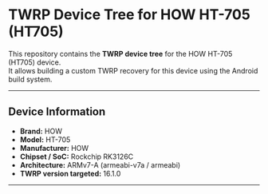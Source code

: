 # TWRP Device Tree for HOW HT-705 (HT705)

This repository contains the **TWRP device tree** for the HOW HT-705 (HT705) device.  
It allows building a custom TWRP recovery for this device using the Android build system.

---

## Device Information

- **Brand:** HOW  
- **Model:** HT-705  
- **Manufacturer:** HOW  
- **Chipset / SoC:** Rockchip RK3126C  
- **Architecture:** ARMv7-A (armeabi-v7a / armeabi)   
- **TWRP version targeted:** 16.1.0  

---

